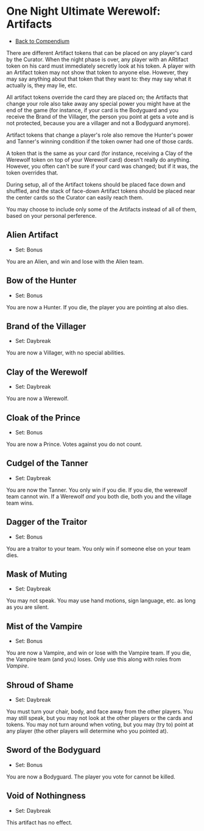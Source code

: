 # One Night Ultimate Werewolf: Artifacts

- [Back to Compendium](/fake-fan-adam/view/werewolf~compendium)

There are different Artifact tokens that can be placed on any player's card by the Curator.
When the night phase is over, any player with an ARtifact token on his card must immediately secretly look at his token.
A player with an Artifact token may not show that token to anyone else.
However, they may say anything about that token that they want to:
they may say what it actually is, they may lie, etc.

All artifact tokens override the card they are placed on; the Artifacts that change your role also take away any special power you might have
at the end of the game (for instance, if your card is the Bodyguard and you receive the Brand of the Villager, the person you point at gets a vote and is not protected, because you are a villager and not a Bodyguard anymore).

Artifact tokens that change a player's role also remove the Hunter's power and Tanner's winning condition if the token owner had one of those cards.

A token that is the same as your card (for instance, receiving a Clay of the Werewolf token on top of your Werewolf card) doesn't really do anything.
However, you often can't be sure if your card was changed; but if it was, the token overrides that.

During setup, all of the Artifact tokens should be placed face down and shuffled,
and the stack of face-down Artifact tokens should be placed near the center cards so the Curator can easily reach them.

You may choose to include only some of the Artifacts instead of all of them, based on your personal perference.

## Alien Artifact

- Set: Bonus

You are an Alien, and win and lose with the Alien team.

## Bow of the Hunter

- Set: Bonus

You are now a Hunter. If you die, the player you are pointing at also dies.

## Brand of the Villager

- Set: Daybreak

You are now a Villager, with no special abilities.

## Clay of the Werewolf

- Set: Daybreak

You are now a Werewolf.

## Cloak of the Prince

- Set: Bonus

You are now a Prince. Votes against you do not count.

## Cudgel of the Tanner

- Set: Daybreak

You are now the Tanner. You only win if you die.
If you die, the werewolf team cannot win.
If a Werewolf *and* you both die, both you and the village team wins.

## Dagger of the Traitor

- Set: Bonus

You are a traitor to your team. You only win if someone else on your team dies.

## Mask of Muting

- Set: Daybreak

You may not speak.
You may use hand motions, sign language, etc. as long as you are silent.

## Mist of the Vampire

- Set: Bonus

You are now a Vampire, and win or lose with the Vampire team.
If you die, the Vampire team (and you) loses.
Only use this along with roles from *Vampire*.

## Shroud of Shame

- Set: Daybreak

You must turn your chair, body, and face away from the other players.
You may still speak, but you may not look at the other players or the cards and tokens.
You may not turn around when voting, but you may (try to) point at any player
(the other players will determine who you pointed at).

## Sword of the Bodyguard

- Set: Bonus

You are now a Bodyguard. The player you vote for cannot be killed.

## Void of Nothingness

- Set: Daybreak

This artifact has no effect.

